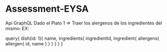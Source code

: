 # Assessment-EYSA
Api GraphQL
Dado el Plato 1 => Traer los alergenos de los ingredientes del mismo:
EX:

query{
  dish(id: 1){
    name,
    ingredients{
      ingredientId,
      ingredient{
        allergens{
          allergen{
            id,
            name
          }
        }
      }
    }
  }
}
